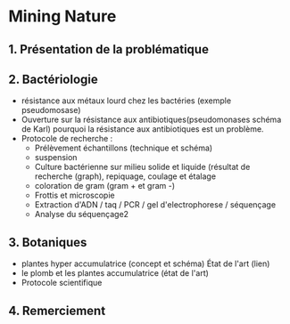 # Mining Nature
## 1. Présentation de la problématique
## 2. Bactériologie
 - résistance aux métaux lourd chez les bactéries (exemple pseudomosase)
 - Ouverture sur la résistance aux antibiotiques(pseudomonases schéma de Karl) pourquoi la résistance aux antibiotiques est un problème.
 - Protocole de recherche : 
     - Prélèvement échantillons (technique et schéma) 
      - suspension 
      - Culture bactérienne sur milieu solide et liquide (résultat de recherche (graph), repiquage, coulage et étalage 
      - coloration de gram (gram + et gram -)
      - Frottis et microscopie
      - Extraction d'ADN / taq / PCR / gel d'electrophorese / séquençage
      - Analyse du séquençage2
## 3. Botaniques 
- plantes hyper accumulatrice (concept et schéma) État de l'art (lien)
- le plomb et les plantes accumulatrice (état de l'art)
- Protocole scientifique 
## 4. Remerciement 

